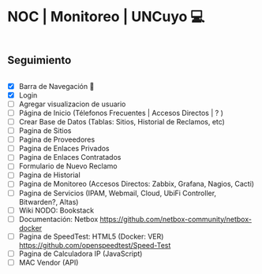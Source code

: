 # NOC | Monitoreo | UNCuyo :computer:
```

```
## Seguimiento
```

```
- [x] Barra de Navegación :bookmark_tabs:
- [x] Login
- [ ] Agregar visualizacion de usuario
- [ ] Página de Inicio (Télefonos Frecuentes | Accesos Directos | ? )
- [ ] Crear Base de Datos (Tablas: Sitios, Historial de Reclamos, etc)
- [ ] Pagina de Sitios
- [ ] Pagina de Proveedores
- [ ] Pagina de Enlaces Privados
- [ ] Pagina de Enlaces Contratados
- [ ] Formulario de Nuevo Reclamo
- [ ] Pagina de Historial
- [ ] Pagina de Monitoreo (Accesos Directos: Zabbix, Grafana, Nagios, Cacti)
- [ ] Pagina de Servicios (IPAM, Webmail, Cloud, UbiFi Controller, Bitwarden?, Altas)
- [ ] Wiki NODO: Bookstack
- [ ] Documentación: Netbox https://github.com/netbox-community/netbox-docker
- [ ] Pagina de SpeedTest: HTML5 (Docker: VER) https://github.com/openspeedtest/Speed-Test
- [ ] Pagina de Calculadora IP (JavaScript)
- [ ] MAC Vendor (API)
